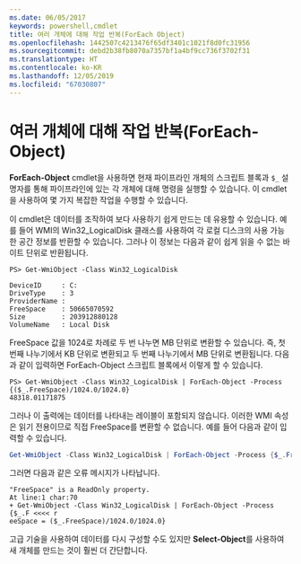 ```yaml
---
ms.date: 06/05/2017
keywords: powershell,cmdlet
title: 여러 개체에 대해 작업 반복(ForEach Object)
ms.openlocfilehash: 1442507c4213476f65df3401c1021f8d0fc31956
ms.sourcegitcommit: debd2b38fb8070a7357bf1a4bf9cc736f3702f31
ms.translationtype: HT
ms.contentlocale: ko-KR
ms.lasthandoff: 12/05/2019
ms.locfileid: "67030807"
---
```

# <a name="repeating-a-task-for-multiple-objects-foreach-object"></a>여러 개체에 대해 작업 반복(ForEach-Object)

**ForEach-Object** cmdlet을 사용하면 현재 파이프라인 개체의 스크립트 블록과 `$_` 설명자를 통해 파이프라인에 있는 각 개체에 대해 명령을 실행할 수 있습니다. 이 cmdlet을 사용하여 몇 가지 복잡한 작업을 수행할 수 있습니다.

이 cmdlet은 데이터를 조작하여 보다 사용하기 쉽게 만드는 데 유용할 수 있습니다. 예를 들어 WMI의 Win32_LogicalDisk 클래스를 사용하여 각 로컬 디스크의 사용 가능한 공간 정보를 반환할 수 있습니다. 그러나 이 정보는 다음과 같이 쉽게 읽을 수 없는 바이트 단위로 반환됩니다.

```
PS> Get-WmiObject -Class Win32_LogicalDisk

DeviceID     : C:
DriveType    : 3
ProviderName :
FreeSpace    : 50665070592
Size         : 203912880128
VolumeName   : Local Disk
```

FreeSpace 값을 1024로 차례로 두 번 나누면 MB 단위로 변환할 수 있습니다. 즉, 첫 번째 나누기에서 KB 단위로 변환되고 두 번째 나누기에서 MB 단위로 변환됩니다. 다음과 같이 입력하면 ForEach-Object 스크립트 블록에서 이렇게 할 수 있습니다.

```
PS> Get-WmiObject -Class Win32_LogicalDisk | ForEach-Object -Process {($_.FreeSpace)/1024.0/1024.0}
48318.01171875
```

그러나 이 출력에는 데이터를 나타내는 레이블이 포함되지 않습니다. 이러한 WMI 속성은 읽기 전용이므로 직접 FreeSpace를 변환할 수 없습니다. 예를 들어 다음과 같이 입력할 수 있습니다.

```powershell
Get-WmiObject -Class Win32_LogicalDisk | ForEach-Object -Process {$_.FreeSpace = ($_.FreeSpace)/1024.0/1024.0}
```

그러면 다음과 같은 오류 메시지가 나타납니다.

```output
"FreeSpace" is a ReadOnly property.
At line:1 char:70
+ Get-WmiObject -Class Win32_LogicalDisk | ForEach-Object -Process {$_.F <<<< r
eeSpace = ($_.FreeSpace)/1024.0/1024.0}
```

고급 기술을 사용하여 데이터를 다시 구성할 수도 있지만 **Select-Object**를 사용하여 새 개체를 만드는 것이 훨씬 더 간단합니다.
